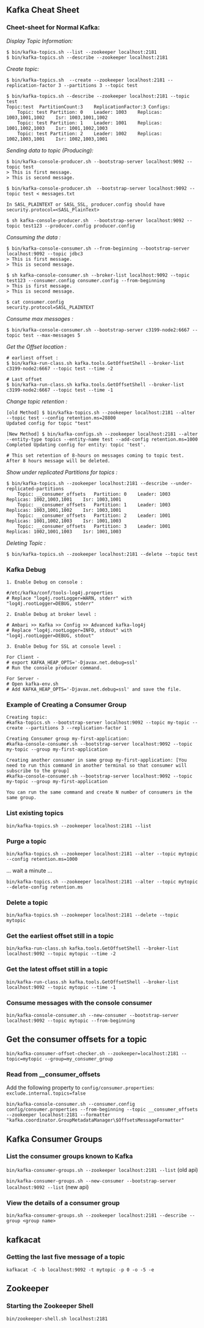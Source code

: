 Kafka Cheat Sheet
-

### Cheet-sheet for Normal Kafka:

*Display Topic Information:*
```
$ bin/kafka-topics.sh --list --zookeeper localhost:2181
$ bin/kafka-topics.sh --describe --zookeeper localhost:2181
```

*Create topic:*
```
$ bin/kafka-topics.sh  --create --zookeeper localhost:2181 --replication-factor 3 --partitions 3 --topic test

$ bin/kafka-topics.sh --describe --zookeeper localhost:2181 --topic test
Topic:test	PartitionCount:3	ReplicationFactor:3	Configs:
	Topic: test	Partition: 0	Leader: 1003	Replicas: 1003,1001,1002	Isr: 1003,1001,1002
	Topic: test	Partition: 1	Leader: 1001	Replicas: 1001,1002,1003	Isr: 1001,1002,1003
	Topic: test	Partition: 2	Leader: 1002	Replicas: 1002,1003,1001	Isr: 1002,1003,1001
```
*Sending data to topic (Producing):*
```
$ bin/kafka-console-producer.sh --bootstrap-server localhost:9092 --topic test
> This is first message.
> This is second message.

$ bin/kafka-console-producer.sh  --bootstrap-server localhost:9092 --topic test < messages.txt 

In SASL_PLAINTEXT or SASL_SSL, producer.config should have security.protocol=<SASL_PlainText>

$ sh kafka-console-producer.sh  --bootstrap-server localhost:9092 --topic test123 --producer.config producer.config 

```

*Consuming the data :* 
```
$ bin/kafka-console-consumer.sh --from-beginning --bootstrap-server localhost:9092 --topic jdbc3
> This is first message.
> This is second message.

$ sh kafka-console-consumer.sh --broker-list localhost:9092 --topic test123 --consumer.config consumer.config --from-beginning
> This is first message.
> This is second message.

$ cat consumer.config
security.protocol=SASL_PLAINTEXT
```

*Consume max messages :*
```
$ bin/kafka-console-consumer.sh --bootstrap-server c3199-node2:6667 --topic test --max-messages 5
```

*Get the Offset location :*
```
# earliest offset :
$ bin/kafka-run-class.sh kafka.tools.GetOffsetShell --broker-list c3199-node2:6667 --topic test --time -2

# Last offset
$ bin/kafka-run-class.sh kafka.tools.GetOffsetShell --broker-list c3199-node2:6667 --topic test --time -1
```

*Change topic retention :*
```
[old Method] $ bin/kafka-topics.sh --zookeeper localhost:2181 --alter --topic test --config retention.ms=28800
Updated config for topic "test"

[New Method] $ bin/kafka-configs.sh --zookeeper localhost:2181 --alter  --entity-type topics --entity-name test --add-config retention.ms=1000 
Completed Updating config for entity: topic 'test'.

# This set retention of 8-hours on messages coming to topic test. After 8 hours message will be deleted.
```

*Show under replicated Partitions for topics :*
```
$ bin/kafka-topics.sh --zookeeper localhost:2181 --describe --under-replicated-partitions
	Topic: __consumer_offsets	Partition: 0	Leader: 1003	Replicas: 1002,1003,1001	Isr: 1003,1001
	Topic: __consumer_offsets	Partition: 1	Leader: 1003	Replicas: 1003,1001,1002	Isr: 1003,1001
	Topic: __consumer_offsets	Partition: 2	Leader: 1001	Replicas: 1001,1002,1003	Isr: 1001,1003
	Topic: __consumer_offsets	Partition: 3	Leader: 1001	Replicas: 1002,1001,1003	Isr: 1001,1003
```

*Deleting Topic :*
```
$ bin/kafka-topics.sh --zookeeper localhost:2181 --delete --topic test
```

### Kafka Debug

```
1. Enable Debug on console :

#/etc/kafka/conf/tools-log4j.properties 
# Replace "log4j.rootLogger=WARN, stderr" with "log4j.rootLogger=DEBUG, stderr"

2. Enable Debug at broker level :

# Ambari >> Kafka >> Config >> Advanced kafka-log4j
# Replace "log4j.rootLogger=INFO, stdout" with "log4j.rootLogger=DEBUG, stdout"

3. Enable Debug for SSL at console level :

For Client -
# export KAFKA_HEAP_OPTS='-Djavax.net.debug=ssl'
# Run the console producer command.

For Server -
# Open kafka-env.sh
# Add KAFKA_HEAP_OPTS='-Djavax.net.debug=ssl' and save the file.

```

### Example of Creating a Consumer Group

```
Creating topic:
#kafka-topics.sh --bootstrap-server localhost:9092 --topic my-topic --create --partitions 3 --replication-factor 1

Creating Consumer group my-first-application:
#kafka-console-consumer.sh --bootstrap-server localhost:9092 --topic my-topic --group my-first-application

Creating another consumer in same group my-first-application: [You need to run this command in another terminal so that consumer will subscribe to the group]
#kafka-console-consumer.sh --bootstrap-server localhost:9092 --topic my-topic --group my-first-application

You can run the same command and create N number of consumers in the same group.
```

### List existing topics
 `bin/kafka-topics.sh --zookeeper localhost:2181 --list`

### Purge a topic
 `bin/kafka-topics.sh --zookeeper localhost:2181 --alter --topic mytopic --config retention.ms=1000`
 
... wait a minute ...

 `bin/kafka-topics.sh --zookeeper localhost:2181 --alter --topic mytopic --delete-config retention.ms`
 
### Delete a topic
 `bin/kafka-topics.sh --zookeeper localhost:2181 --delete --topic mytopic`

### Get the earliest offset still in a topic
`bin/kafka-run-class.sh kafka.tools.GetOffsetShell --broker-list localhost:9092 --topic mytopic --time -2`

### Get the latest offset still in a topic
`bin/kafka-run-class.sh kafka.tools.GetOffsetShell --broker-list localhost:9092 --topic mytopic --time -1`

### Consume messages with the console consumer
`bin/kafka-console-consumer.sh --new-consumer --bootstrap-server localhost:9092 --topic mytopic --from-beginning`

## Get the consumer offsets for a topic
`bin/kafka-consumer-offset-checker.sh --zookeeper=localhost:2181 --topic=mytopic --group=my_consumer_group`

### Read from __consumer_offsets

Add the following property to `config/consumer.properties`:
`exclude.internal.topics=false`

`bin/kafka-console-consumer.sh --consumer.config config/consumer.properties --from-beginning --topic __consumer_offsets --zookeeper localhost:2181 --formatter "kafka.coordinator.GroupMetadataManager\$OffsetsMessageFormatter"`

## Kafka Consumer Groups

### List the consumer groups known to Kafka
`bin/kafka-consumer-groups.sh --zookeeper localhost:2181 --list`  (old api)

`bin/kafka-consumer-groups.sh --new-consumer --bootstrap-server localhost:9092 --list` (new api)

### View the details of a consumer group 
`bin/kafka-consumer-groups.sh --zookeeper localhost:2181 --describe --group <group name>`

## kafkacat

### Getting the last five message of a topic
`kafkacat -C -b localhost:9092 -t mytopic -p 0 -o -5 -e`

## Zookeeper

### Starting the Zookeeper Shell

`bin/zookeeper-shell.sh localhost:2181`

